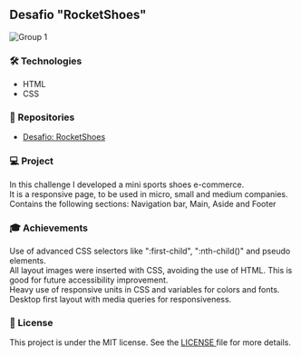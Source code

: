 <h2>Desafio "RocketShoes"</h2>

![Group 1](https://user-images.githubusercontent.com/73071973/142681567-607a3217-d136-4536-977b-f46bc0e28ed8.png)

<h3>🛠 Technologies</h3>
<ul>
  <li>HTML</li>
  <li>CSS</li>
</ul> 

<h3>🎨 Repositories</h3>
<ul>
  <li><a href="https://efficient-sloth-d85.notion.site/Desafio-RocketShoes-c21f2886517b4424a45e13345953cef0">Desafio: RocketShoes</a></li>
</ul> 

<h3>💻 Project</h3>
<p>In this challenge I developed a mini sports shoes e-commerce.<br>
  It is a responsive page, to be used in micro, small and medium companies.<br> 
  Contains the following sections: Navigation bar, Main, Aside and Footer</p>

<h3>🎓 Achievements</h3>
<p>Use of advanced CSS selectors like ":first-child", ":nth-child()" and pseudo elements.<br>
All layout images were inserted with CSS, avoiding the use of HTML. This is good for future accessibility improvement.<br>
Heavy use of responsive units in CSS and variables for colors and fonts.<br>
Desktop first layout with media queries for responsiveness.</p>

<h3>📝 License</h3>
<p>This project is under the MIT license. See the <a href="https://github.com/lucasmdpereira/nlwtogether2020_origin/blob/main/LICENSE.md"> LICENSE </a> file for more details.<p>
